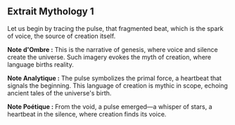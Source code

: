 ## Extrait Mythology 1

Let us begin by tracing the pulse, that fragmented beat, which is the spark of voice, the source of creation itself.

**Note d'Ombre :** This is the narrative of genesis, where voice and silence create the universe. Such imagery evokes the myth of creation, where language births reality.

**Note Analytique :** The pulse symbolizes the primal force, a heartbeat that signals the beginning. This language of creation is mythic in scope, echoing ancient tales of the universe's birth.

**Note Poétique :** From the void, a pulse emerged—a whisper of stars, a heartbeat in the silence, where creation finds its voice.
